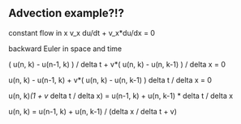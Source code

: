 ## Advection example?!?

constant flow in x v_x
du/dt + v_x*du/dx = 0

backward Euler in space and time

( u(n, k) - u(n-1, k) ) / delta t + v*( u(n, k) - u(n, k-1) ) / delta x = 0

u(n, k) - u(n-1, k)   + v*( u(n, k) - u(n, k-1) ) delta t / delta x = 0

u(n, k)*(1 + v* delta t / delta x) = u(n-1, k) +  u(n, k-1) * delta t / delta x

u(n, k) = u(n-1, k) +  u(n, k-1) / (delta x / delta t + v)
